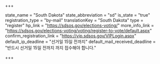 +++

state_name = "South Dakota"
state_abbreviation = "sd"
is_state = "true"
registration_type = "by-mail"
translationKey = "South Dakota"
type = "register"
hp_link = "https://sdsos.gov/elections-voting/"
more_info_link = "https://sdsos.gov/elections-voting/voting/register-to-vote/default.aspx"
confirm_registration_link = "https://vip.sdsos.gov/VIPLogin.aspx"
default_ip_deadline = "선거일 15일 전까지"
default_mail_received_deadline = "반드시 선거일 15일 전까지 까지 접수해야 합니다."

+++
